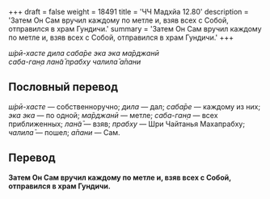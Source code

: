 +++
draft = false
weight = 18491
title = 'ЧЧ Мадхйа 12.80'
description = 'Затем Он Сам вручил каждому по метле и, взяв всех с Собой, отправился в храм Гундичи.'
summary = 'Затем Он Сам вручил каждому по метле и, взяв всех с Собой, отправился в храм Гундичи.'
+++

_ш́рӣ-хасте дила саба̄ре эка эка ма̄рджанӣ  
саба-ган̣а лан̃а̄ прабху чалила̄ а̄пани_

## Пословный перевод

_ш́рӣ_\-_хасте_ — собственноручно; _дила_ — дал; _саба̄ре_ — каждому из них; _эка_ _эка_ — по одной; _ма̄рджанӣ_ — метле; _саба_\-_ган̣а_ — всех приближенных; _лан̃а̄_ — взяв; _прабху_ — Шри Чайтанья Махапрабху; _чалила̄_ — пошел; _а̄пани_ — Сам.

## Перевод

**Затем Он Сам вручил каждому по метле и, взяв всех с Собой, отправился в храм Гундичи.**
